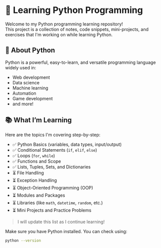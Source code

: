 # 📘 Learning Python Programming

Welcome to my Python programming learning repository!  
This project is a collection of notes, code snippets, mini-projects, and exercises that I'm working on while learning Python.

## 🐍 About Python
Python is a powerful, easy-to-learn, and versatile programming language widely used in:
- Web development
- Data science
- Machine learning
- Automation
- Game development
- and more!

## 📚 What I’m Learning

Here are the topics I'm covering step-by-step:

- ✅ Python Basics (variables, data types, input/output)
- ✅ Conditional Statements (`if`, `elif`, `else`)
- ✅ Loops (`for`, `while`)
- ✅ Functions and Scope
- ✅ Lists, Tuples, Sets, and Dictionaries
- ⏳ File Handling
- ⏳ Exception Handling
- ⏳ Object-Oriented Programming (OOP)
- ⏳ Modules and Packages
- ⏳ Libraries (like `math`, `datetime`, `random`, etc.)
- ⏳ Mini Projects and Practice Problems

> I will update this list as I continue learning!


Make sure you have Python installed. You can check using:

```bash
python --version
